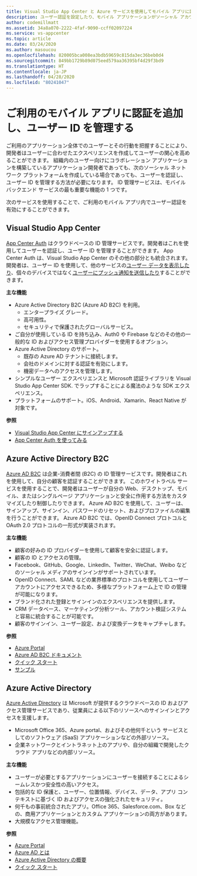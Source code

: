 ```yaml
---
title: Visual Studio App Center と Azure サービスを使用してモバイル アプリに認証を追加する
description: ユーザー認証を設定したり、モバイル アプリケーションがソーシャル アカウント、Azure Active Directory、およびカスタム認証を使用して認証を受けられるようにしたりするのに役立つ Visual Studio App Center などのサービスについて説明します。
author: codemillmatt
ms.assetid: 34a8a070-2222-4faf-9090-ccff02097224
ms.service: vs-appcenter
ms.topic: article
ms.date: 03/24/2020
ms.author: masoucou
ms.openlocfilehash: 820005bca008ea3bdb59659c815da3ec36beb0d4
ms.sourcegitcommit: 849bb1729b89d075eed579aa36395bf4d29f3bd9
ms.translationtype: HT
ms.contentlocale: ja-JP
ms.lasthandoff: 04/28/2020
ms.locfileid: "80241047"
---
```

# <a name="add-authentication-and-manage-user-identities-in-your-mobile-apps"></a>ご利用のモバイル アプリに認証を追加し、ユーザー ID を管理する

ご利用のアプリケーション全体でのユーザーとその行動を把握することにより、開発者はユーザーに合わせたエクスペリエンスを作成してユーザーの関心を高めることができます。 組織内のユーザー向けにコラボレーション アプリケーションを構築しているアプリケーション開発者であっても、次のソーシャル ネットワーク プラットフォームを作成している場合であっても、ユーザーを認証し、ユーザー ID を管理する方法が必要になります。 ID 管理サービスは、モバイル バックエンド サービスの最も重要な機能の 1 つです。

次のサービスを使用することで、ご利用のモバイル アプリ内でユーザー認証を有効にすることができます。

## <a name="visual-studio-app-center"></a>Visual Studio App Center
[App Center Auth](/appcenter/auth/) はクラウドベースの ID 管理サービスです。開発者はこれを使用してユーザーを認証し、ユーザー ID を管理することができます。 App Center Auth は、Visual Studio App Center のその他の部分とも統合されます。 開発者は、ユーザー ID を使用して、他のサービスの[ユーザー データを表示したり](/appcenter/data/index)、個々のデバイスではなく[ユーザーにプッシュ通知を送信したり](/appcenter/push/push-to-user#setting-user-identity)することができます。 

**主な機能**
- Azure Active Directory B2C (Azure AD B2C) を利用。 
    - エンタープライズ グレード。
    - 高可用性。
    - セキュリティで保護されたグローバルサービス。
- ご自分が使用している ID を持ち込み、Auth0 や Firebase などのその他の一般的な ID およびアクセス管理プロバイダーを使用するオプション。
- Azure Active Directory のサポート。
    - 既存の Azure AD テナントに接続します。 
    - 会社のドメインに対する認証を有効にします。
    - 機密データへのアクセスを管理します。
- シンプルなユーザー エクスペリエンスと Microsoft 認証ライブラリを Visual Studio App Center SDK. でラップすることによる魔法のような SDK エクスペリエンス。
- プラットフォームのサポート。iOS、Android、Xamarin、React Native が対象です。

**参照**
- [Visual Studio App Center にサインアップする](https://appcenter.ms/signup?utm_source=Mobile%20Development%20Docs&utm_medium=Azure&utm_campaign=New%20azure%20docs) 
- [App Center Auth を使ってみる](/appcenter/auth/)

## <a name="azure-active-directory-b2c"></a>Azure Active Directory B2C
[Azure AD B2C](https://azure.microsoft.com/services/active-directory-b2c/) は企業-消費者間 (B2C) の ID 管理サービスです。開発者はこれを使用して、自分の顧客を認証することができます。 このホワイトラベル サービスを使用することで、開発者はユーザーが自分の Web、デスクトップ、モバイル、またはシングルページ アプリケーションと安全に作用する方法をカスタマイズしたり制御したりできます。 Azure AD B2C を使用して、ユーザーは、サインアップ、サインイン、パスワードのリセット、およびプロファイルの編集を行うことができます。 Azure AD B2C では、OpenID Connect プロトコルと OAuth 2.0 プロトコルの一形式が実装されます。 

**主な機能**
- 顧客の好みの ID プロバイダーを使用して顧客を安全に認証します。
- 顧客の ID とアクセスの管理。
- Facebook、GitHub、Google、LinkedIn、Twitter、WeChat、Weibo などのソーシャル メディアのサインインがサポートされています。
- OpenID Connect、SAML などの業界標準のプロトコルを使用してユーザー アカウントにアクセスできるため、多様なプラットフォーム上で ID の管理が可能になります。
- ブランド化された登録とサインインのエクスペリエンスを提供します。
- CRM データベース、マーケティング分析ツール、アカウント検証システムと容易に統合することが可能です。
- 顧客のサインイン、ユーザー設定、および変換データをキャプチャします。

**参照**
- [Azure Portal](https://portal.azure.com/)
- [Azure AD B2C ドキュメント](/azure/active-directory-b2c/)
- [クイック スタート](/azure/active-directory-b2c/active-directory-b2c-quickstarts-web-app)
- [サンプル](/azure/active-directory-b2c/code-samples)

## <a name="azure-active-directory"></a>Azure Active Directory
[Azure Active Directory](https://azure.microsoft.com/services/active-directory/) は Microsoft が提供するクラウドベースの ID およびアクセス管理サービスであり、従業員による以下のリソースへのサインインとアクセスを支援します。
- Microsoft Office 365、Azure portal、およびその他何千という サービスとしてのソフトウェア (SaaS) アプリケーションなどの外部リソース。
- 企業ネットワークとイントラネット上のアプリや、自分の組織で開発したクラウド アプリなどの内部リソース。

**主な機能**
- ユーザーが必要とするアプリケーションにユーザーを接続することによるシームレスかつ安全性の高いアクセス。
- 包括的な ID 保護と、ユーザー、位置情報、デバイス、データ、アプリ コンテキストに基づく ID およびアクセスの強化されたセキュリティ。
- 何千もの事前統合されたアプリ。Office 365、Salesforce.com、Box などの、商用アプリケーションとカスタム アプリケーションの両方があります。
- 大規模なアクセス管理機能。

**参照**
- [Azure Portal](https://portal.azure.com/)
- [Azure AD とは](/azure/active-directory/fundamentals/active-directory-whatis)
- [Azure Active Directory の概要](/azure/active-directory/fundamentals/active-directory-whatis)
- [クイック スタート](/azure/active-directory/fundamentals/active-directory-access-create-new-tenant)